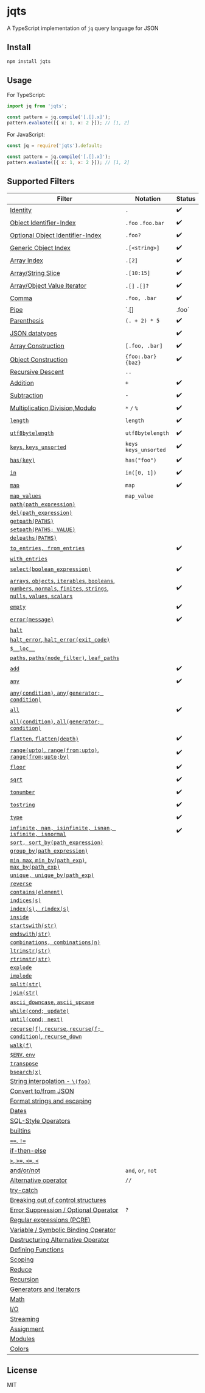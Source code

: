 # jqts

A TypeScript implementation of `jq` query language for JSON

## Install

```sh
npm install jqts
```

## Usage

For TypeScript:

```typescript
import jq from 'jqts';

const pattern = jq.compile('[.[].x]');
pattern.evaluate([{ x: 1, x: 2 }]); // [1, 2]
```

For JavaScript:

```javascript
const jq = require('jqts').default;

const pattern = jq.compile('[.[].x]');
pattern.evaluate([{ x: 1, x: 2 }]); // [1, 2]
```

## Supported Filters

| Filter                                                                                                                                                                                                                                                 | Notation               | Status             |
| ------------------------------------------------------------------------------------------------------------------------------------------------------------------------------------------------------------------------------------------------------ | ---------------------- | ------------------ |
| [Identity](https://stedolan.github.io/jq/manual/#Identity:.)                                                                                                                                                                                           | `.`                    | :heavy_check_mark: |
| [Object Identifier-Index](https://stedolan.github.io/jq/manual/#ObjectIdentifier-Index:.foo,.foo.bar)                                                                                                                                                  | `.foo` `.foo.bar`      | :heavy_check_mark: |
| [Optional Object Identifier-Index](https://stedolan.github.io/jq/manual/#OptionalObjectIdentifier-Index:.foo?)                                                                                                                                         | `.foo?`                | :heavy_check_mark: |
| [Generic Object Index](https://stedolan.github.io/jq/manual/#GenericObjectIndex:.[%3Cstring%3E])                                                                                                                                                       | `.[<string>]`          | :heavy_check_mark: |
| [Array Index](https://stedolan.github.io/jq/manual/#ArrayIndex:.[2])                                                                                                                                                                                   | `.[2]`                 | :heavy_check_mark: |
| [Array/String Slice](https://stedolan.github.io/jq/manual/#Array/StringSlice:.[10:15])                                                                                                                                                                 | `.[10:15]`             | :heavy_check_mark: |
| [Array/Object Value Iterator](https://stedolan.github.io/jq/manual/#Array/ObjectValueIterator:.[])                                                                                                                                                     | `.[]` `.[]?`           | :heavy_check_mark: |
| [Comma](https://stedolan.github.io/jq/manual/#Comma:,)                                                                                                                                                                                                 | `.foo, .bar`           | :heavy_check_mark: |
| [Pipe](https://stedolan.github.io/jq/manual/#Pipe)                                                                                                                                                                                                     | `.[] | .foo`           | :heavy_check_mark: |
| [Parenthesis](https://stedolan.github.io/jq/manual/#Parenthesis)                                                                                                                                                                                       | `(. + 2) * 5`          | :heavy_check_mark: |
| [JSON datatypes](https://stedolan.github.io/jq/manual/#TypesandValues)                                                                                                                                                                                 |                        | :heavy_check_mark: |
| [Array Construction](https://stedolan.github.io/jq/manual/#Arrayconstruction:[])                                                                                                                                                                       | `[.foo, .bar]`         | :heavy_check_mark: |
| [Object Construction](https://stedolan.github.io/jq/manual/#ObjectConstruction:{})                                                                                                                                                                     | `{foo:.bar}` `{baz}`   | :heavy_check_mark: |
| [Recursive Descent](https://stedolan.github.io/jq/manual/#RecursiveDescent:..)                                                                                                                                                                         | `..`                   |                    |
| [Addition](https://stedolan.github.io/jq/manual/#Addition:+)                                                                                                                                                                                           | `+`                    | :heavy_check_mark: |
| [Subtraction](https://stedolan.github.io/jq/manual/#Subtraction:-)                                                                                                                                                                                     | `-`                    | :heavy_check_mark: |
| [Multiplication,Division,Modulo](https://stedolan.github.io/jq/manual/#Multiplication,division,modulo:*,/,and%)                                                                                                                                        | `*` `/` `%`            | :heavy_check_mark: |
| [`length`](https://stedolan.github.io/jq/manual/#length)                                                                                                                                                                                               | `length`               | :heavy_check_mark: |
| [`utf8bytelength`](https://stedolan.github.io/jq/manual/#utf8bytelength)                                                                                                                                                                               | `utf8bytelength`       | :heavy_check_mark: |
| [`keys`, `keys_unsorted`](https://stedolan.github.io/jq/manual/#keys,keys_unsorted)                                                                                                                                                                    | `keys` `keys_unsorted` | :heavy_check_mark: |
| [`has(key)`](<https://stedolan.github.io/jq/manual/#has(key)>)                                                                                                                                                                                         | `has("foo")`           | :heavy_check_mark: |
| [`in`](https://stedolan.github.io/jq/manual/#in)                                                                                                                                                                                                       | `in([0, 1])`           | :heavy_check_mark: |
| [`map`](<https://stedolan.github.io/jq/manual/#map(x),map_values(x)>)                                                                                                                                                                                  | `map`                  | :heavy_check_mark: |
| [`map_values`](<https://stedolan.github.io/jq/manual/#map(x),map_values(x)>)                                                                                                                                                                           | `map_value`            |                    |
| [`path(path_expression)`](<https://stedolan.github.io/jq/manual/#path(path_expression)>)                                                                                                                                                               |                        |                    |
| [`del(path_expression)`](<https://stedolan.github.io/jq/manual/#del(path_expression)>)                                                                                                                                                                 |                        |                    |
| [`getpath(PATHS)`](<https://stedolan.github.io/jq/manual/#getpath(PATHS)>)                                                                                                                                                                             |                        |                    |
| [`setpath(PATHS; VALUE)`](<https://stedolan.github.io/jq/manual/#setpath(PATHS;VALUE)>)                                                                                                                                                                |                        |                    |
| [`delpaths(PATHS)`](<https://stedolan.github.io/jq/manual/#delpaths(PATHS)>)                                                                                                                                                                           |                        |                    |
| [`to_entries, from_entries`](https://stedolan.github.io/jq/manual/#to_entries,from_entries,with_entries)                                                                                                                                               |                        | :heavy_check_mark: |
| [`with_entries`](https://stedolan.github.io/jq/manual/#to_entries,from_entries,with_entries)                                                                                                                                                           |                        |                    |
| [`select(boolean_expression)`](<https://stedolan.github.io/jq/manual/#select(boolean_expression)>)                                                                                                                                                     |                        | :heavy_check_mark: |
| [`arrays`, `objects`, `iterables`, `booleans`, `numbers`, `normals`, `finites`, `strings`, `nulls`, `values`, `scalars`](https://stedolan.github.io/jq/manual/#arrays,objects,iterables,booleans,numbers,normals,finites,strings,nulls,values,scalars) |                        | :heavy_check_mark: |
| [`empty`](https://stedolan.github.io/jq/manual/#empty)                                                                                                                                                                                                 |                        | :heavy_check_mark: |
| [`error(message)`](<https://stedolan.github.io/jq/manual/#error(message)>)                                                                                                                                                                             |                        | :heavy_check_mark: |
| [`halt`](https://stedolan.github.io/jq/manual/#halt)                                                                                                                                                                                                   |                        |                    |
| [`halt_error`, `halt_error(exit_code)`](<https://stedolan.github.io/jq/manual/#halt_error,halt_error(exit_code)>)                                                                                                                                      |                        |                    |
| [`$__loc__`](https://stedolan.github.io/jq/manual/#$__loc__)                                                                                                                                                                                           |
| [`paths`, `paths(node_filter)`, `leaf_paths`](<https://stedolan.github.io/jq/manual/#paths,paths(node_filter),leaf_paths>)                                                                                                                             |                        |                    |
| [`add`](https://stedolan.github.io/jq/manual/#add)                                                                                                                                                                                                     |                        | :heavy_check_mark: |
| [`any`](<https://stedolan.github.io/jq/manual/#any,any(condition),any(generator;condition)>)                                                                                                                                                           |                        | :heavy_check_mark: |
| [`any(condition)`, `any(generator; condition)`](<https://stedolan.github.io/jq/manual/#any,any(condition),any(generator;condition)>)                                                                                                                   |                        |                    |
| [`all`](<https://stedolan.github.io/jq/manual/#all,all(condition),all(generator;condition)>)                                                                                                                                                           |                        | :heavy_check_mark: |
| [`all(condition)`, `all(generator; condition)`](<https://stedolan.github.io/jq/manual/#all,all(condition),all(generator;condition)>)                                                                                                                   |                        |                    |
| [`flatten`, `flatten(depth)`](<https://stedolan.github.io/jq/manual/#flatten,flatten(depth)>)                                                                                                                                                          |                        | :heavy_check_mark: |
| [`range(upto)`, `range(from;upto)`, `range(from;upto;by)`](<https://stedolan.github.io/jq/manual/#range(upto),range(from;upto)range(from;upto;by)>)                                                                                                    |                        | :heavy_check_mark: |
| [`floor`](https://stedolan.github.io/jq/manual/#floor)                                                                                                                                                                                                 |                        | :heavy_check_mark: |
| [`sqrt`](https://stedolan.github.io/jq/manual/#sqrt)                                                                                                                                                                                                   |                        | :heavy_check_mark: |
| [`tonumber`](https://stedolan.github.io/jq/manual/#tonumber)                                                                                                                                                                                           |                        | :heavy_check_mark: |
| [`tostring`](https://stedolan.github.io/jq/manual/#tostring)                                                                                                                                                                                           |                        | :heavy_check_mark: |
| [`type`](https://stedolan.github.io/jq/manual/#type)                                                                                                                                                                                                   |                        | :heavy_check_mark: |
| [`infinite, nan, isinfinite, isnan, isfinite, isnormal`](https://stedolan.github.io/jq/manual/#infinite,nan,isinfinite,isnan,isfinite,isnormal)                                                                                                        |                        | :heavy_check_mark: |
| [`sort, sort_by(path_expression)`](<https://stedolan.github.io/jq/manual/#sort,sort_by(path_expression)>)                                                                                                                                              |                        |                    |
| [`group_by(path_expression)`](<https://stedolan.github.io/jq/manual/#group_by(path_expression)>)                                                                                                                                                       |                        |                    |
| [`min`, `max`, `min_by(path_exp)`, `max_by(path_exp)`](https://stedolan.github.io/jq/manual)                                                                                                                                                           |                        |                    |
| [`unique, unique_by(path_exp)`](https://stedolan.github.io/jq/manual)                                                                                                                                                                                  |                        |                    |
| [`reverse`](https://stedolan.github.io/jq/manual)                                                                                                                                                                                                      |                        |                    |
| [`contains(element)`](https://stedolan.github.io/jq/manual)                                                                                                                                                                                            |                        |                    |
| [`indices(s)`](https://stedolan.github.io/jq/manual)                                                                                                                                                                                                   |                        |                    |
| [`index(s), rindex(s)`](https://stedolan.github.io/jq/manual)                                                                                                                                                                                          |                        |                    |
| [`inside`](https://stedolan.github.io/jq/manual)                                                                                                                                                                                                       |                        |                    |
| [`startswith(str)`](https://stedolan.github.io/jq/manual)                                                                                                                                                                                              |                        |                    |
| [`endswith(str)`](https://stedolan.github.io/jq/manual)                                                                                                                                                                                                |                        |                    |
| [`combinations, combinations(n)`](https://stedolan.github.io/jq/manual)                                                                                                                                                                                |                        |                    |
| [`ltrimstr(str)`](https://stedolan.github.io/jq/manual)                                                                                                                                                                                                |                        |                    |
| [`rtrimstr(str)`](https://stedolan.github.io/jq/manual)                                                                                                                                                                                                |                        |                    |
| [`explode`](https://stedolan.github.io/jq/manual)                                                                                                                                                                                                      |                        |                    |
| [`implode`](https://stedolan.github.io/jq/manual)                                                                                                                                                                                                      |                        |                    |
| [`split(str)`](https://stedolan.github.io/jq/manual)                                                                                                                                                                                                   |                        |                    |
| [`join(str)`](https://stedolan.github.io/jq/manual)                                                                                                                                                                                                    |                        |                    |
| [`ascii_downcase`, `ascii_upcase`](https://stedolan.github.io/jq/manual)                                                                                                                                                                               |                        |                    |
| [`while(cond; update)`](https://stedolan.github.io/jq/manual)                                                                                                                                                                                          |                        |                    |
| [`until(cond; next)`](https://stedolan.github.io/jq/manual)                                                                                                                                                                                            |                        |                    |
| [`recurse(f)`, `recurse`, `recurse(f; condition)`, `recurse_down`](https://stedolan.github.io/jq/manual)                                                                                                                                               |                        |                    |
| [`walk(f)`](https://stedolan.github.io/jq/manual)                                                                                                                                                                                                      |                        |                    |
| [`$ENV`, `env`](https://stedolan.github.io/jq/manual)                                                                                                                                                                                                  |                        |                    |
| [`transpose`](https://stedolan.github.io/jq/manual)                                                                                                                                                                                                    |                        |                    |
| [`bsearch(x)`](https://stedolan.github.io/jq/manual)                                                                                                                                                                                                   |                        |                    |
| [String interpolation - `\(foo)`](https://stedolan.github.io/jq/manual)                                                                                                                                                                                |                        |                    |
| [Convert to/from JSON](https://stedolan.github.io/jq/manual)                                                                                                                                                                                           |                        |                    |
| [Format strings and escaping](https://stedolan.github.io/jq/manual)                                                                                                                                                                                    |                        |                    |
| [Dates](https://stedolan.github.io/jq/manual)                                                                                                                                                                                                          |                        |                    |
| [SQL-Style Operators](https://stedolan.github.io/jq/manual)                                                                                                                                                                                            |                        |                    |
| [builtins](https://stedolan.github.io/jq/manual)                                                                                                                                                                                                       |                        |                    |
| [`==`, `!=`](https://stedolan.github.io/jq/manual)                                                                                                                                                                                                     |                        |                    |
| [if-then-else](https://stedolan.github.io/jq/manual)                                                                                                                                                                                                   |                        |                    |
| [`>`, `>=`, `<=`, `<`](https://stedolan.github.io/jq/manual)                                                                                                                                                                                           |                        |                    |
| [and/or/not](https://stedolan.github.io/jq/manual)                                                                                                                                                                                                     | `and`, `or`, `not`     |                    |
| [Alternative operator](https://stedolan.github.io/jq/manual)                                                                                                                                                                                           | `//`                   |                    |
| [try-catch](https://stedolan.github.io/jq/manual)                                                                                                                                                                                                      |                        |                    |
| [Breaking out of control structures](https://stedolan.github.io/jq/manual)                                                                                                                                                                             |                        |                    |
| [Error Suppression / Optional Operator](https://stedolan.github.io/jq/manual)                                                                                                                                                                          | `?`                    |                    |
| [Regular expressions (PCRE)](https://stedolan.github.io/jq/manual)                                                                                                                                                                                     |                        |                    |
| [Variable / Symbolic Binding Operator](https://stedolan.github.io/jq/manual)                                                                                                                                                                           |                        |                    |
| [Destructuring Alternative Operator](https://stedolan.github.io/jq/manual)                                                                                                                                                                             |                        |                    |
| [Defining Functions](https://stedolan.github.io/jq/manual)                                                                                                                                                                                             |                        |                    |
| [Scoping](https://stedolan.github.io/jq/manual)                                                                                                                                                                                                        |                        |                    |
| [Reduce](https://stedolan.github.io/jq/manual)                                                                                                                                                                                                         |                        |                    |
| [Recursion](https://stedolan.github.io/jq/manual)                                                                                                                                                                                                      |                        |                    |
| [Generators and Iterators](https://stedolan.github.io/jq/manual)                                                                                                                                                                                       |                        |                    |
| [Math](https://stedolan.github.io/jq/manual)                                                                                                                                                                                                           |                        |                    |
| [I/O](https://stedolan.github.io/jq/manual)                                                                                                                                                                                                            |                        |                    |
| [Streaming](https://stedolan.github.io/jq/manual)                                                                                                                                                                                                      |                        |                    |
| [Assignment](https://stedolan.github.io/jq/manual)                                                                                                                                                                                                     |                        |                    |
| [Modules](https://stedolan.github.io/jq/manual)                                                                                                                                                                                                        |                        |                    |
| [Colors](https://stedolan.github.io/jq/manual)                                                                                                                                                                                                         |                        |                    |

## License

MIT
